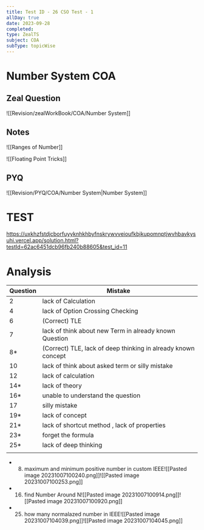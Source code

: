```yaml
---
title: Test ID - 26 CSO Test - 1
allDay: true
date: 2023-09-28
completed: 
type: ZealTS
subject: COA
subType: topicWise
---
```

# Number System COA

## Zeal Question 
![[Revision/zealWorkBook/COA/Number System]]



## Notes


![[Ranges of Number]]

![[Floating Point Tricks]]





## PYQ
![[Revision/PYQ/COA/Number System|Number System]]


# TEST 
https://uxkhzfstdjcborfuyyknhkhbyfnskrywvveioufkbjkupomnptjwvhbavkysuhi.vercel.app/solution.html?testId=62ac6451dcb96fb240b88605&test_id=11
# Analysis 
| Question | Mistake                                                       |
| -------- | ------------------------------------------------------------- |
| 2        | lack of Calculation                                           |
| 4        | lack of Option Crossing Checking                              |
| 6        | (Correct) TLE                                                 |
| 7        | lack of think about new Term in already known Question        |
| 8*       | (Correct) TLE, lack of deep thinking in already known concept |
| 10       | lack of think about asked term or silly mistake               |
| 12       | lack of calculation                                           |
| 14*      | lack of theory                                                |
| 16*      | unable to understand the question                             |
| 17       | silly mistake                                                 |
| 19*      | lack of concept                                               |
| 21*      | lack of shortcut method , lack of properties                  |
| 23*      | forget the formula                                            |
| 25*      | lack of deep thinking                                         |
|          |                                                               |


- 8. maximum and minimum positive number in custom IEEE![[Pasted image 20231007100240.png]]![[Pasted image 20231007100253.png]]
- 16. find Number Around N![[Pasted image 20231007100914.png]]![[Pasted image 20231007100920.png]]
- 25. how many normalazed number in IEEE![[Pasted image 20231007104039.png]]![[Pasted image 20231007104045.png]]
 
